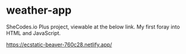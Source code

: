 # weather-app
SheCodes.io Plus project, viewable at the below link. My first foray into HTML and JavaScript.

https://ecstatic-beaver-760c28.netlify.app/ 
